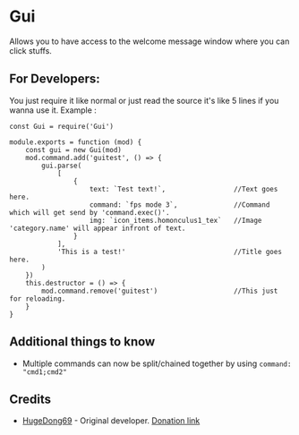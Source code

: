 # Gui

Allows you to have access to the welcome message window where you can click stuffs.

## For Developers:

You just require it like normal or just read the source it's like 5 lines if you wanna use it.
Example :
```
const Gui = require('Gui')

module.exports = function (mod) {
	const gui = new Gui(mod)
	mod.command.add('guitest', () => {
		gui.parse(
			[
				{
					text: `Test text!`,                 //Text goes here.
					command: `fps mode 3`,              //Command which will get send by 'command.exec()'.
					img: `icon_items.homonculus1_tex`   //Image 'category.name' will appear infront of text.
				}
			],
			'This is a test!'							//Title goes here.
		)
	})
	this.destructor = () => {
		mod.command.remove('guitest')					//This just for reloading.
	}
}
```
## Additional things to know
- Multiple commands can now be split/chained together by using `command: "cmd1;cmd2"`

## Credits
- [HugeDong69](https://github.com/codeagon) - Original developer. [Donation link](https://ko-fi.com/codeagon)